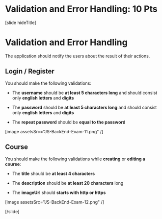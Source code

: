 # Validation and Error Handling: 10 Pts

[slide hideTitle]
# Validation and Error Handling

The application should notify the users about the result of their actions.

## Login / Register

You should make the following validations:

- The **username** should be **at least 5 characters long** and should consist only **english letters** and **digits**

- The **password** should be **at least 5 characters long** and should consist only **english letters** and **digits**

- The **repeat password** should be **equal to the password**


[image assetsSrc="JS-BackEnd-Exam-11.png" /]

## Course

You should make the following validations while **creating** or **editing a course**:

- The **title** should be **at least 4 characters**

- The **description** should be **at least 20 characters** long

- The **imageUrl** should **starts with http or https**

[image assetsSrc="JS-BackEnd-Exam-12.png" /]

[/slide]
